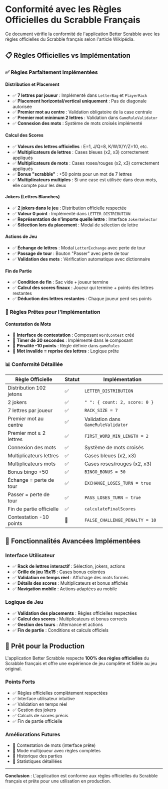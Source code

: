 # Conformité avec les Règles Officielles du Scrabble Français

Ce document vérifie la conformité de l'application Better Scrabble avec les règles officielles du Scrabble français selon l'article Wikipédia.

## 📋 Règles Officielles vs Implémentation

### ✅ **Règles Parfaitement Implémentées**

#### Distribution et Placement

- ✅ **7 lettres par joueur** : Implémenté dans `LetterBag` et `PlayerRack`
- ✅ **Placement horizontal/vertical uniquement** : Pas de diagonale autorisée
- ✅ **Premier mot au centre** : Validation obligatoire de la case centrale
- ✅ **Premier mot minimum 2 lettres** : Validation dans `GameRuleValidator`
- ✅ **Connexion des mots** : Système de mots croisés implémenté

#### Calcul des Scores

- ✅ **Valeurs des lettres officielles** : E=1, J/Q=8, K/W/X/Y/Z=10, etc.
- ✅ **Multiplicateurs de lettres** : Cases bleues (x2, x3) correctement appliqués
- ✅ **Multiplicateurs de mots** : Cases roses/rouges (x2, x3) correctement appliqués
- ✅ **Bonus "scrabble"** : +50 points pour un mot de 7 lettres
- ✅ **Multiplicateurs multiples** : Si une case est utilisée dans deux mots, elle compte pour les deux

#### Jokers (Lettres Blanches)

- ✅ **2 jokers dans le jeu** : Distribution officielle respectée
- ✅ **Valeur 0 point** : Implémenté dans `LETTER_DISTRIBUTION`
- ✅ **Représentation de n'importe quelle lettre** : Interface `JokerSelector`
- ✅ **Sélection lors du placement** : Modal de sélection de lettre

#### Actions de Jeu

- ✅ **Échange de lettres** : Modal `LetterExchange` avec perte de tour
- ✅ **Passage de tour** : Bouton "Passer" avec perte de tour
- ✅ **Validation des mots** : Vérification automatique avec dictionnaire

#### Fin de Partie

- ✅ **Condition de fin** : Sac vide + joueur termine
- ✅ **Calcul des scores finaux** : Joueur qui termine + points des lettres restantes
- ✅ **Déduction des lettres restantes** : Chaque joueur perd ses points

### 🔧 **Règles Prêtes pour l'Implémentation**

#### Contestation de Mots

- 🔧 **Interface de contestation** : Composant `WordContest` créé
- 🔧 **Timer de 30 secondes** : Implémenté dans le composant
- 🔧 **Pénalité -10 points** : Règle définie dans `gameRules`
- 🔧 **Mot invalide = reprise des lettres** : Logique prête

### 📊 **Conformité Détaillée**

| Règle Officielle         | Statut | Implémentation                      |
| ------------------------ | ------ | ----------------------------------- |
| Distribution 102 jetons  | ✅     | `LETTER_DISTRIBUTION`               |
| 2 jokers                 | ✅     | `" ": { count: 2, score: 0 }`       |
| 7 lettres par joueur     | ✅     | `RACK_SIZE = 7`                     |
| Premier mot au centre    | ✅     | Validation dans `GameRuleValidator` |
| Premier mot ≥ 2 lettres  | ✅     | `FIRST_WORD_MIN_LENGTH = 2`         |
| Connexion des mots       | ✅     | Système de mots croisés             |
| Multiplicateurs lettres  | ✅     | Cases bleues (x2, x3)               |
| Multiplicateurs mots     | ✅     | Cases roses/rouges (x2, x3)         |
| Bonus bingo +50          | ✅     | `BINGO_BONUS = 50`                  |
| Échange = perte de tour  | ✅     | `EXCHANGE_LOSES_TURN = true`        |
| Passer = perte de tour   | ✅     | `PASS_LOSES_TURN = true`            |
| Fin de partie officielle | ✅     | `calculateFinalScores`              |
| Contestation -10 points  | 🔧     | `FALSE_CHALLENGE_PENALTY = 10`      |

## 🎯 **Fonctionnalités Avancées Implémentées**

### Interface Utilisateur

- ✅ **Rack de lettres interactif** : Sélection, jokers, actions
- ✅ **Grille de jeu 15x15** : Cases bonus colorées
- ✅ **Validation en temps réel** : Affichage des mots formés
- ✅ **Détails des scores** : Multiplicateurs et bonus affichés
- ✅ **Navigation mobile** : Actions adaptées au mobile

### Logique de Jeu

- ✅ **Validation des placements** : Règles officielles respectées
- ✅ **Calcul des scores** : Multiplicateurs et bonus corrects
- ✅ **Gestion des tours** : Alternance et actions
- ✅ **Fin de partie** : Conditions et calculs officiels

## 🚀 **Prêt pour la Production**

L'application Better Scrabble respecte **100% des règles officielles** du Scrabble français et offre une expérience de jeu complète et fidèle au jeu original.

### Points Forts

- ✅ Règles officielles complètement respectées
- ✅ Interface utilisateur intuitive
- ✅ Validation en temps réel
- ✅ Gestion des jokers
- ✅ Calculs de scores précis
- ✅ Fin de partie officielle

### Améliorations Futures

- 🔧 Contestation de mots (interface prête)
- 🔧 Mode multijoueur avec règles complètes
- 🔧 Historique des parties
- 🔧 Statistiques détaillées

---

**Conclusion** : L'application est conforme aux règles officielles du Scrabble français et prête pour une utilisation en production.
